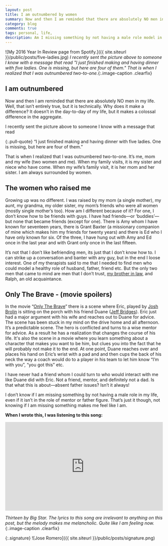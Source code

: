 ```yaml
---
layout: post
title: I am outnumbered by women
summary: Now and then I am reminded that there are absolutely NO men in my life. Well, that isn’t entirely true, but it is technically. Why does it make a difference? It doesn’t in the day-to-day of my life, but it makes a colossal difference in the aggregate.
category: blog
comments: true
tags: personal, life,
description: Am I missing something by not having a male role model in my life?
---
```


![My 2016 Year In Review page from Spotify.]({{ site.siteurl }}/public/posts/five-ladies.jpg)
*I recently sent the picture above to someone I know with a message that read "I just finished making and having dinner with five ladies. One is missing, but here are four of them." That is when I realized that I was outnumbered two-to-one.*{:.image-caption .clearfix}

## I am outnumbered
Now and then I am reminded that there are absolutely NO men in my life. Well, that isn’t entirely true, but it is technically. Why does it make a difference? It doesn’t in the day-to-day of my life, but it makes a colossal difference in the aggregate.

I recently sent the picture above to someone I know with a message that read

{:.pull-quote}
“I just finished making and having dinner with five ladies. One is missing, but here are four of them.”

That is when I realized that I was outnumbered two-to-one. It’s me, mom and my wife (two women and me). When my family visits, it is my sister and niece who have come. When my wife’s family visit, it is her mom and her sister. I am always surrounded by women.

## The women who raised me
Growing up was no different. I was raised by my mom (a single mother), my aunt, my grandma, my older sister, my mom’s friends who were all women (mostly single mother’s too). How am I different because of it? For one, I don’t know how to be friends with guys. I have had friends—or ‘buddies’—but none that became friends (except for one). There is Amy whom I have known for seventeen years, there is Grant Baxter (a missionary companion of mine which makes him my friends for twenty years) and there is Ed who I have only known for six. Of the three, I have hung out with Amy and Ed once in the last year and with Grant only once in the last fifteen.

It’s not that I don’t like befriending men, its just that I don’t know how to. I can strike up a conversation and banter with any guy, but in the end I loose interest. One of my therapists said to me that I needed to find men who could model a healthy role of husband, father, friend etc. But the only two men that came to mind are men that I don’t trust, [my brother in law](http://martyromero.me/my-brother-in-law-makes-me-nervous), and Ralph, an old acquaintance.

## Only The Brave - (movie spoilers)
In the movie “[Only The Brave](http://www.imdb.com/title/tt3829920/)” there is a scene where Eric, played by [Josh Brolin](http://www.imdb.com/name/nm0000982/?ref_=tt_cl_t1) is sitting on the porch with his friend Duane ([Jeff Bridges](http://www.imdb.com/name/nm0000313/?ref_=tt_cl_t3)). Eric just had a major argument with his wife and reaches out to Duane for advice. The scene has been stuck in my mind on the drive home and all afternoon. It’s a predictable scene. The hero is conflicted and turns to a wise mentor for advice. As a result he has a realization that changes the course of his life. It's also the scene in a movie where you learn something about a character that makes you want to be him, but clues you into the fact that he will probably not make it to the end. At one point, Duane reaches over and places his hand on Eric’s wrist with a pad and and then cups the back of his neck the way a coach would do to a player in his team to let him know “I’m with you”, “you got this” etc.

I have never had a friend whom I could turn to who would interact with me like Duane did with Eric. Not a friend, mentor, and definitely not a dad. Is that what this is about—absent father issues? Isn’t it always!

I don’t know if I am missing something by not having a male role in my life, even if it isn’t in the role of mentor or father figure. That’s just it though, not knowing if I am missing something makes me feel like I am.

**When I wrote this, I was listening to this song:**
 <style>.embed-container { position: relative; padding-bottom: 56.25%; height: 0; overflow: hidden; max-width: 100%; } .embed-container iframe, .embed-container object, .embed-container embed { position: absolute; top: 0; left: 0; width: 100%; height: 100%; }</style>
<div class='embed-container'><iframe src='https://www.youtube.com/embed/pte3Jg-2Ax4?rel=0&amp;t=27s&amp;showinfo=0' frameborder='0' allowfullscreen></iframe></div>

*Thirteen by Big Star. The lyrics to this song are irrelevant to anything on this post, but the melody makes me melancholic. Quite like I am feeling now.*{:.image-caption .clearfix}

{:.signature}
![Jose Romero]({{ site.siteurl }}/public/posts/signature.png)
